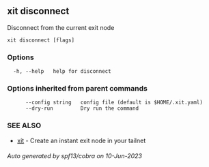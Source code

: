 ## xit disconnect

Disconnect from the current exit node

```
xit disconnect [flags]
```

### Options

```
  -h, --help   help for disconnect
```

### Options inherited from parent commands

```
      --config string   config file (default is $HOME/.xit.yaml)
      --dry-run         Dry run the command
```

### SEE ALSO

* [xit](xit.md)	 - Create an instant exit node in your tailnet

###### Auto generated by spf13/cobra on 10-Jun-2023
